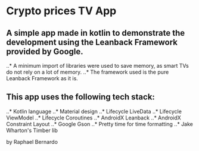 # Crypto prices TV App

## A simple app made in kotlin to demonstrate the development using the Leanback Framework provided by Google.

..* A minimum import of libraries were used to save memory, as smart TVs do not rely on a lot of memory.
..* The framework used is the pure Leanback Framework as it is.

## This app uses the following tech stack:
..* Kotlin language
..* Material design
..* Lifecycle LiveData
..* Lifecycle ViewModel
..* Lifecycle Coroutines
..* AndroidX Leanback
..* AndroidX Constraint Layout
..* Google Gson
..* Pretty time for time formatting
..* Jake Wharton's Timber lib


by Raphael Bernardo